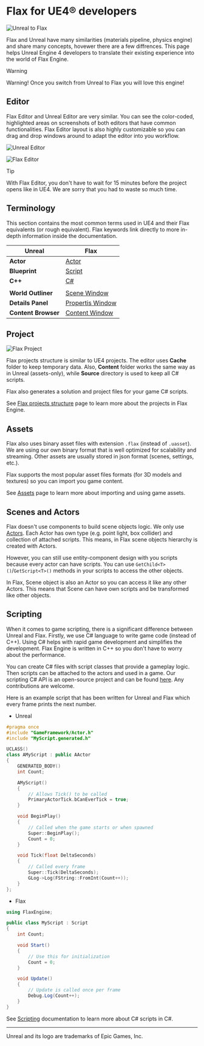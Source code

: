 # Flax for UE4® developers

![Unreal to Flax](media/title.jpg)

Flax and Unreal have many similarities (materials pipeline, physics engine) and share many concepts, hovewer there are a few diffrences. This page helps Unreal Engine 4 developers to translate their existing experience into the world of Flax Engine.

> [!Warning]
> Warning! Once you switch from Unreal to Flax you will love this engine!

## Editor

Flax Editor and Unreal Editor are very similar. You can see the color-coded, highlighted areas on screenshots of both editors that have common functionalities. Flax Editor layout is also highly customizable so you can drag and drop windows around to adapt the editor into you workflow.

![Unreal Editor](media/unreal-layout.png)

![Flax Editor](../media/flax-layout.png)

> [!TIP]
> With Flax Editor, you don't have to wait for 15 minutes before the project opens like in UE4. We are sorry that you had to waste so much time.

## Terminology

This section contains the most common terms used in UE4 and their Flax equivalents (or rough equivalent). Flax keywords link directly to more in-depth information inside the documentation.

| Unreal | Flax |
|--------|--------|
| **Actor** | [Actor](../scenes/actors.md) |
| **Blueprint** | [Script](../../scripting/index.md) |
| **C++** | [C#](../../scripting/index.md) |
|||
| **World Outliner** | [Scene Window](../../editor/windows/scene-window.md) |
| **Details Panel** | [Propertis Window](../../editor/windows/properties-window.md) |
| **Content Browser** | [Content Window](../../editor/windows/content-window.md) |

## Project

![Flax Project](../media/project-structure.jpg)

Flax projects structure is similar to UE4 projects. The editor uses **Cache** folder to keep temporary data. Also, **Content** folder works the same way as in Unreal (assets-only), while **Source** directory is used to keep all C# scripts.

Flax also generates a solution and project files for your game C# scripts.

See [Flax projects structure](../project-structure.md) page to learn more about the projects in Flax Engine.

## Assets

Flax also uses binary asset files with extension `.flax` (instead of `.uasset`). We are using our own binary format that is well optimized for scalability and streaming. Other assets are usually stored in json format (scenes, settings, etc.).

Flax supports the most popular asset files formats (for 3D models and textures) so you can import you game content.

See [Assets](../assets/index.md) page to learn more about importing and using game assets.

## Scenes and Actors

Flax doesn't use components to build scene objects logic. We only use [Actors](../scenes/actors.md). Each Actor has own type (e.g. point light, box collider) and collection of attached scripts. This means, in Flax scene objects hierarchy is created with Actors.

However, you can still use entity-component design with you scripts because every actor can have scripts.
You can use `GetChild<T>()`/`GetScript<T>()` methods in your scripts to access the other objects.

In Flax, Scene object is also an Actor so you can access it like any other Actors. This means that Scene can have own scripts and be transformed like other objects.

## Scripting

When it comes to game scripting, there is a significant difference between Unreal and Flax.
Firstly, we use C# language to write game code (instead of C\+\+).
Using C# helps with rapid game development and simplifies the development.
Flax Engine is written in C++ so you don't have to worry about the performance.

You can create C# files with script classes that provide a gameplay logic. Then scripts can be attached to the actors and used in a game. Our scripting C# API is an open-source project and can be found [here](https://github.com/FlaxEngine/FlaxAPI). Any contributions are welcome.

Here is an example script that has been written for Unreal and Flax which every frame prints the next number.

* Unreal

```cpp
#pragma once
#include "GameFramework/Actor.h"
#include "MyScript.generated.h"

UCLASS()
class AMyScript : public AActor
{
	GENERATED_BODY()
	int Count;

	AMyScript()
	{
		// Allows Tick() to be called
		PrimaryActorTick.bCanEverTick = true;
	}

	void BeginPlay()
	{
		// Called when the game starts or when spawned
		Super::BeginPlay();
		Count = 0;
	}

	void Tick(float DeltaSeconds)
	{
		// Called every frame
		Super::Tick(DeltaSeconds);
		GLog->Log(FString::FromInt(Count++));
	}
};
```

* Flax

```cs
using FlaxEngine;

public class MyScript : Script
{
	int Count;

	void Start()
	{
		// Use this for initialization
		Count = 0;
	}

	void Update()
	{
		// Update is called once per frame
		Debug.Log(Count++);
	}
}
```

See [Scripting](../../scripting/index.md) documentation to learn more about C# scripts in C#.

<hr>

Unreal and its logo are trademarks of Epic Games, Inc.

